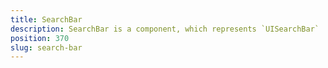 ```yaml
---
title: SearchBar
description: SearchBar is a component, which represents `UISearchBar`  component in iOS and `SearchView` component for Android. Also, the component provides functionality, which allows submitting the entered text or clearing the content inside of the View. The module enables creating a simple filter for the displayed content in the app.
position: 370
slug: search-bar
---
```

